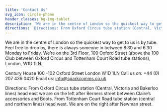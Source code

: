 ```yaml
---
title: 'Contact Us'
svg_icon: circle-phone
header_classes: bg-img-tablet
description: 'We are in the centre of London so the quickest way to get to us is by tube. Feel free to drop by, there is always someone in between 8.30 and 6.30 Monday to Friday. We’re on the 3rd Floor, 100 Oxford Street (above the 100 Club between Oxford Circus and Tottenham Court Road tube stations), London, W1D 1LN.'
directions: 'Directions: From Oxford Circus tube station (Central, Victoria and Bakerloo lines) head east we are on the left after Berners street between Claire’s accessories and Boots. From Tottenham Court Road tube station (central and northern lines) head west. We are on the right after Newman street.'
---
```


We are in the centre of London so the quickest way to get to us is by tube. Feel free to drop by, there is always someone in between 8.30 and 6.30 Monday to Friday. We’re on the 3rd Floor, 100 Oxford Street (above the 100 Club between Oxford Circus and Tottenham Court Road tube stations), London, W1D 1LN.

Century House
100 -102 Oxford Street London W1D 1LN
Call us on: +44 (0) 207 436 0420 Email us: info@sparkcomms.co.uk

Directions: From Oxford Circus tube station (Central, Victoria and Bakerloo lines) head east we are on the left after Berners street between Claire’s accessories and Boots. From Tottenham Court Road tube station (central and northern lines) head west. We are on the right after Newman street.
